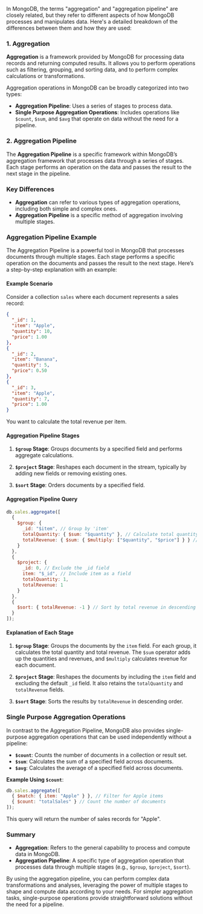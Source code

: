 In MongoDB, the terms "aggregation" and "aggregation pipeline" are closely related, but they refer to different aspects of how MongoDB processes and manipulates data. Here's a detailed breakdown of the differences between them and how they are used:

### **1. Aggregation**

**Aggregation** is a framework provided by MongoDB for processing data records and returning computed results. It allows you to perform operations such as filtering, grouping, and sorting data, and to perform complex calculations or transformations.

Aggregation operations in MongoDB can be broadly categorized into two types:
- **Aggregation Pipeline**: Uses a series of stages to process data.
- **Single Purpose Aggregation Operations**: Includes operations like `$count`, `$sum`, and `$avg` that operate on data without the need for a pipeline.

### **2. Aggregation Pipeline**

The **Aggregation Pipeline** is a specific framework within MongoDB’s aggregation framework that processes data through a series of stages. Each stage performs an operation on the data and passes the result to the next stage in the pipeline.

### **Key Differences**

- **Aggregation** can refer to various types of aggregation operations, including both simple and complex ones.
- **Aggregation Pipeline** is a specific method of aggregation involving multiple stages.

### **Aggregation Pipeline Example**

The Aggregation Pipeline is a powerful tool in MongoDB that processes documents through multiple stages. Each stage performs a specific operation on the documents and passes the result to the next stage. Here’s a step-by-step explanation with an example:

#### **Example Scenario**

Consider a collection `sales` where each document represents a sales record:

```json
{
  "_id": 1,
  "item": "Apple",
  "quantity": 10,
  "price": 1.00
},
{
  "_id": 2,
  "item": "Banana",
  "quantity": 5,
  "price": 0.50
},
{
  "_id": 3,
  "item": "Apple",
  "quantity": 7,
  "price": 1.00
}
```

You want to calculate the total revenue per item.

#### **Aggregation Pipeline Stages**

1. **`$group` Stage**: Groups documents by a specified field and performs aggregate calculations.

2. **`$project` Stage**: Reshapes each document in the stream, typically by adding new fields or removing existing ones.

3. **`$sort` Stage**: Orders documents by a specified field.

#### **Aggregation Pipeline Query**

```javascript
db.sales.aggregate([
  {
    $group: {
      _id: "$item", // Group by 'item'
      totalQuantity: { $sum: "$quantity" }, // Calculate total quantity
      totalRevenue: { $sum: { $multiply: ["$quantity", "$price"] } } // Calculate total revenue
    }
  },
  {
    $project: {
      _id: 0, // Exclude the _id field
      item: "$_id", // Include item as a field
      totalQuantity: 1,
      totalRevenue: 1
    }
  },
  {
    $sort: { totalRevenue: -1 } // Sort by total revenue in descending order
  }
]);
```

#### **Explanation of Each Stage**

1. **`$group` Stage**: Groups the documents by the `item` field. For each group, it calculates the total quantity and total revenue. The `$sum` operator adds up the quantities and revenues, and `$multiply` calculates revenue for each document.

2. **`$project` Stage**: Reshapes the documents by including the `item` field and excluding the default `_id` field. It also retains the `totalQuantity` and `totalRevenue` fields.

3. **`$sort` Stage**: Sorts the results by `totalRevenue` in descending order.

### **Single Purpose Aggregation Operations**

In contrast to the Aggregation Pipeline, MongoDB also provides single-purpose aggregation operations that can be used independently without a pipeline:

- **`$count`**: Counts the number of documents in a collection or result set.
- **`$sum`**: Calculates the sum of a specified field across documents.
- **`$avg`**: Calculates the average of a specified field across documents.

**Example Using `$count`**:

```javascript
db.sales.aggregate([
  { $match: { item: "Apple" } }, // Filter for Apple items
  { $count: "totalSales" } // Count the number of documents
]);
```

This query will return the number of sales records for "Apple".

### **Summary**

- **Aggregation**: Refers to the general capability to process and compute data in MongoDB.
- **Aggregation Pipeline**: A specific type of aggregation operation that processes data through multiple stages (e.g., `$group`, `$project`, `$sort`).

By using the aggregation pipeline, you can perform complex data transformations and analyses, leveraging the power of multiple stages to shape and compute data according to your needs. For simpler aggregation tasks, single-purpose operations provide straightforward solutions without the need for a pipeline.